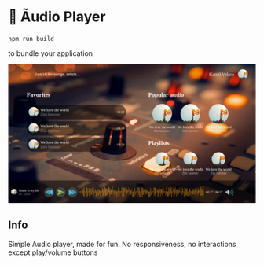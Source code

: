 # 🚀 Ãudio Player

```
npm run build
```

to bundle your application

![Demo](./img.png?raw=true "Title")

## Info
Simple Audio player, made for fun. No responsiveness, no interactions except play/volume buttons